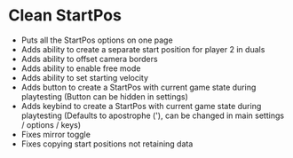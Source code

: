 # Clean StartPos

- Puts all the StartPos options on one page
- Adds ability to create a separate start position for player 2 in duals
- Adds ability to offset camera borders
- Adds ability to enable free mode
- Adds ability to set starting velocity
- Adds button to create a StartPos with current game state during playtesting (Button can be hidden in settings)
- Adds keybind to create a StartPos with current game state during playtesting (Defaults to apostrophe ('), can be changed in main settings / options / keys)
- Fixes mirror toggle
- Fixes copying start positions not retaining data
